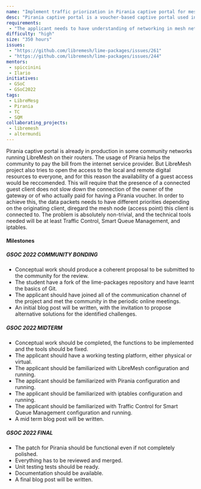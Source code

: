 ```yaml
---
name: "Implement traffic priorization in Pirania captive portal for mesh networks"
desc: "Pirania captive portal is a voucher-based captive portal used in LibreMesh. In order to have guest access, this should have a lower priority, managed via Traffic Control."
requirements:
 - "The applicant needs to have understanding of networking in mesh networks."
difficulty: "high"
size: "350 hours"
issues:
 - "https://github.com/libremesh/lime-packages/issues/261"
 - "https://github.com/libremesh/lime-packages/issues/244"
mentors:
 - spiccinini
 - Ilario
initiatives:
 - GSoC
 - GSoC2022
tags:
 - LibreMesg
 - Pirania
 - TC
 - SQM
collaborating_projects:
 - libremesh
 - altermundi
---
```


Pirania captive portal is already in production in some community networks running LibreMesh on their routers.
The usage of Pirania helps the community to pay the bill from the internet service provider.
But LibreMesh project also tries to open the access to the local and remote digital resources to everyone, and for this reason the availability of a guest access would be reccomended.
This will require that the presence of a connected guest client does not slow down the connection of the owner of the gateway or of who actually paid for having a Pirania voucher.
In order to achieve this, the data packets needs to have different priorities depending on the originating client, diregard the mesh node (access point) this client is connected to.
The problem is absolutely non-trivial, and the technical tools needed will be at least Traffic Control, Smart Queue Management, and iptables.

#### Milestones

##### GSOC 2022 COMMUNITY BONDING

* Conceptual work should produce a coherent proposal to be submitted to the community for the review.
* The student have a fork of the lime-packages repository and have learnt the basics of Git.
* The applicant should have joined all of the communication channel of the project and met the community in the periodic online meetings.
* An initial blog post will be written, with the invitation to propose alternative solutions for the identified challenges.

##### GSOC 2022 MIDTERM

* Conceptual work should be completed, the functions to be implemented and the tools should be fixed.
* The applicant should have a working testing platform, either physical or virtual.
* The applicant should be familiarized with LibreMesh configuration and running.
* The applicant should be familiarized with Pirania configuration and running.
* The applicant should be familiarized with iptables configuration and running.
* The applicant should be familiarized with Traffic Control for Smart Queue Management configuration and running.
* A mid term blog post will be written.

##### GSOC 2022 FINAL

* The patch for Pirania should be functional even if not completely polished.
* Everything has to be reviewed and merged.
* Unit testing tests should be ready.
* Documentation should be available.
* A final blog post will be written.
